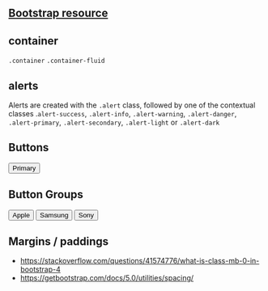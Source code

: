 ## [Bootstrap resource](https://www.w3schools.com/bootstrap5)

## container
`.container`
`.container-fluid`

## alerts
Alerts are created with the `.alert` class, followed by one of the contextual classes .`alert-success`, `.alert-info`, `.alert-warning`, `.alert-danger`, `.alert-primary`, `.alert-secondary`, `.alert-light` or `.alert-dark`

## Buttons
<button type="button" class="btn btn-primary">Primary</button>

## Button Groups
<div class="btn-group">
  <button type="button" class="btn btn-primary">Apple</button>
  <button type="button" class="btn btn-primary">Samsung</button>
  <button type="button" class="btn btn-primary">Sony</button>
</div>

## Margins / paddings
- https://stackoverflow.com/questions/41574776/what-is-class-mb-0-in-bootstrap-4 
- https://getbootstrap.com/docs/5.0/utilities/spacing/